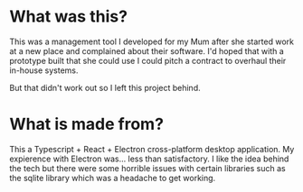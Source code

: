 # What was this?

This was a management tool I developed for my Mum after she started work at a new place and complained about their software.
I'd hoped that with a prototype built that she could use I could pitch a contract to overhaul their in-house systems.

But that didn't work out so I left this project behind.

# What is made from?

This a Typescript + React + Electron cross-platform desktop application. My expierence with Electron was... less than satisfactory. I like the idea behind the tech
but there were some horrible issues with certain libraries such as the sqlite library which was a headache to get working.
